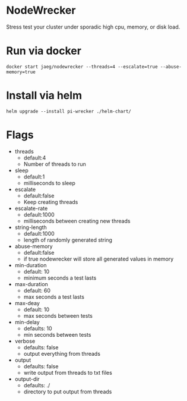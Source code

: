 # NodeWrecker
Stress test your cluster under sporadic high cpu, memory, or disk load. 

# Run via docker
`docker start jaeg/nodewrecker --threads=4 --escalate=true --abuse-memory=true`

# Install via helm
`helm upgrade --install pi-wrecker ./helm-chart/`

# Flags
- threads 
    - default:4
    - Number of threads to run
- sleep 
    - default:1
    - milliseconds to sleep
- escalate 
    - default:false
    - Keep creating threads
- escalate-rate 
    - default:1000
    - milliseconds between creating new threads
- string-length 
    - default:1000
    - length of randomly generated string
- abuse-memory
    - default:false
    - if true nodewrecker will store all generated values in memory
- min-duration
    - default: 10
    - minimum seconds a test lasts
- max-duration
    - default: 60
    - max seconds a test lasts
- max-deay
    - default: 10
    - max seconds between tests
- min-delay
    - defaults: 10
    - min seconds between tests
- verbose
    - defaults: false
    - output everything from threads
- output
    - defaults: false
    - write output from threads to txt files
- output-dir
    - defaults: ./
    - directory to put output from threads